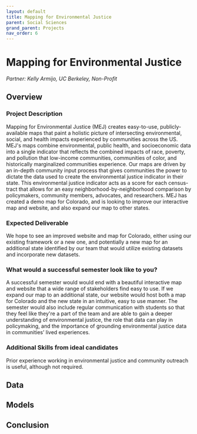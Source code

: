 ```yaml
---
layout: default
title: Mapping for Environmental Justice
parent: Social Sciences
grand_parent: Projects
nav_order: 6
---
```



# Mapping for Environmental Justice
*Partner: Kelly Armijo, UC Berkeley, Non-Profit*

## Overview
### Project Description
Mapping for Environmental Justice (MEJ) creates easy-to-use, publicly-available maps that paint a holistic picture of intersecting environmental, social, and health impacts experienced by communities across the US. MEJ's maps combine environmental, public health, and socioeconomic data into a single indicator that reflects the combined impacts of race, poverty, and pollution that low-income communities, communities of color, and historically marginalized communities experience. Our maps are driven by an in-depth community input process that gives communities the power to dictate the data used to create the environmental justice indicator in their state.  This environmental justice indicator acts as a score for each census-tract that allows for an easy neighborhood-by-neighborhood comparison by policymakers, community members, advocates, and researchers. MEJ has created a demo map for Colorado, and is looking to improve our interactive map and website, and also expand our map to other states.
### Expected Deliverable
We hope to see an improved website and map for Colorado, either using our existing framework or a new one, and potentially a new map for an additional state identified by our team that would utilize existing datasets and incorporate new datasets.
### What would a successful semester look like to you?
A successful semester would would end with a beautiful interactive map and website that a wide range of stakeholders find easy to use. If we expand our map to an additional state, our website would host both a map for Colorado and the new state in an intuitive, easy to use manner. The semester would also include regular communication with students so that they feel like they're a part of the team and are able to gain a deeper understanding of environmental justice, the role that data can play in policymaking, and the importance of grounding environmental justice data in communities’ lived experiences.
### Additional Skills from ideal candidates
Prior experience working in environmental justice and community outreach is useful, although not required.

## Data

## Models

## Conclusion


```python

```
